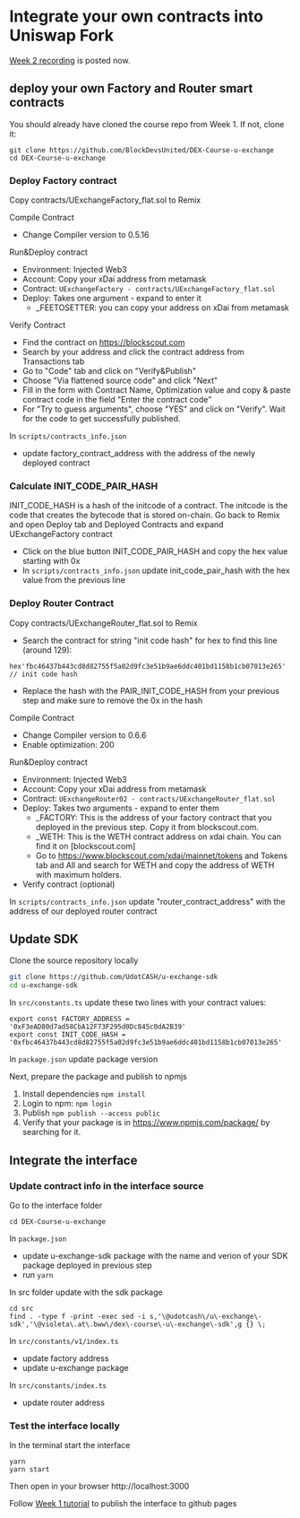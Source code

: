 # Integrate your own contracts into Uniswap Fork

[Week 2 recording](https://drive.google.com/drive/folders/1-R8xd1Q7K2JD0TcfVp4BzEk-e__PiCKW) is posted now.

## deploy your own Factory and Router smart contracts
You should already have cloned the course repo from Week 1. If not, clone it: 
```
git clone https://github.com/BlockDevsUnited/DEX-Course-u-exchange
cd DEX-Course-u-exchange
```

### Deploy Factory contract
Copy contracts/UExchangeFactory_flat.sol to Remix

Compile Contract
- Change Compiler version to 0.5.16

Run&Deploy contract
- Environment: Injected Web3
- Account: Copy your xDai address from metamask
- Contract: ```UExchangeFactory - contracts/UExchangeFactory_flat.sol```
- Deploy: Takes one argument - expand to enter it
  - _FEETOSETTER: you can copy your address on xDai from metamask

Verify Contract
- Find the contract on https://blockscout.com
- Search by your address and click the contract address from Transactions tab   
- Go to "Code" tab and click on "Verify&Publish"
- Choose "Via flattened source code" and click "Next"
- Fill in the form with Contract Name, Optimization value and copy & paste contract code in the field "Enter the contract code"
- For "Try to guess arguments", choose "YES" and click on "Verify". Wait for the code to get successfully published.

In ```scripts/contracts_info.json```
- update factory_contract_address with the address of the newly deployed contract

### Calculate INIT_CODE_PAIR_HASH
INIT_CODE_HASH is a hash of the initcode of a contract. The initcode is the code that creates the bytecode that is stored on-chain. 
Go back to Remix and open Deploy tab and Deployed Contracts and expand UExchangeFactory contract  
- Click on the blue button INIT_CODE_PAIR_HASH and copy the hex value starting with 0x
- In ```scripts/contracts_info.json``` update init_code_pair_hash with the hex value from the previous line

### Deploy Router Contract

Copy contracts/UExchangeRouter_flat.sol to Remix
- Search the contract for string "init code hash" for hex to find this line (around 129):
```
hex'fbc46437b443cd8d82755f5a02d9fc3e51b9ae6ddc401bd1158b1cb07013e265' // init code hash
```
- Replace the hash with the PAIR_INIT_CODE_HASH from your previous step and make sure to remove the 0x in the hash

Compile Contract
- Change Compiler version to 0.6.6
- Enable optimization: 200

Run&Deploy contract
- Environment: Injected Web3
- Account: Copy your xDai address from metamask
- Contract: ```UExchangeRouter02 - contracts/UExchangeRouter_flat.sol```
- Deploy: Takes two arguments - expand to enter them
  - _FACTORY: This is the address of your factory contract that you deployed in the previous step. Copy it from blockscout.com.
  - _WETH: This is the WETH contract address on xdai chain. You can find it on [blockscout.com]
  - Go to https://www.blockscout.com/xdai/mainnet/tokens and Tokens tab and All and search for WETH and copy the address of WETH with maximum holders.
- Verify contract (optional) 

In ```scripts/contracts_info.json``` update "router_contract_address" with the address of our deployed router contract

## Update SDK
Clone the source repository locally
```bash
git clone https://github.com/UdotCASH/u-exchange-sdk
cd u-exchange-sdk
```
In ```src/constants.ts``` update these two lines with your contract values:
```
export const FACTORY_ADDRESS = '0xF3eAD80d7ad58CbA12F73F295d0Dc845c0dA2B39'
export const INIT_CODE_HASH = '0xfbc46437b443cd8d82755f5a02d9fc3e51b9ae6ddc401bd1158b1cb07013e265'
```
In ```package.json``` update package version

Next, prepare the package and publish to npmjs
1. Install dependencies ```npm install```
1. Login to npm: ```npm login```
1. Publish ```npm publish --access public```
1. Verify that your package is in https://www.npmjs.com/package/ by searching for it.

## Integrate the interface

### Update contract info in the interface source
Go to the interface folder
```
cd DEX-Course-u-exchange
```

In ```package.json```
- update u-exchange-sdk package with the name and verion of your SDK package deployed in previous step
- run `yarn`

In src folder update with the sdk package
```
cd src
find . -type f -print -exec sed -i s,'\@udotcash\/u\-exchange\-sdk','\@violeta\.at\.bww\/dex\-course\-u\-exchange\-sdk',g {} \;
```

In ```src/constants/v1/index.ts```
- update factory address
- update u-exchange package

In ```src/constants/index.ts```
- update router address

### Test the interface locally
In the terminal start the interface
```
yarn
yarn start
```
Then open in your browser http://localhost:3000

Follow [Week 1 tutorial](README-Week-1.md) to publish the interface to github pages
